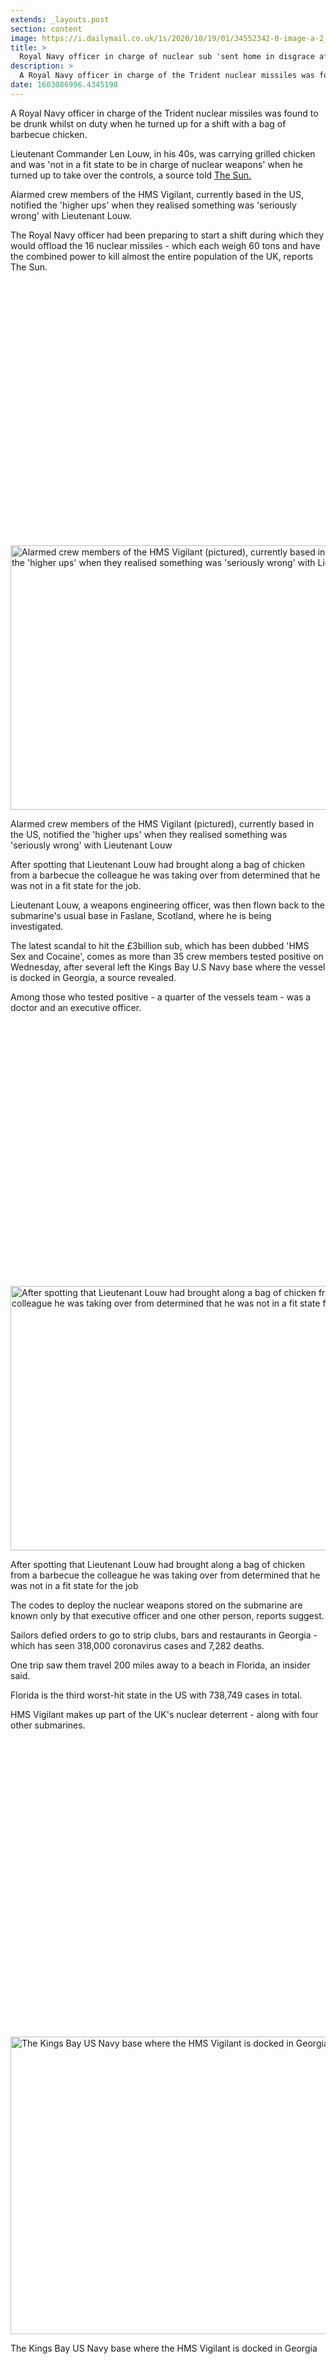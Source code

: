 ```yaml
--- 
extends: _layouts.post 
section: content 
image: https://i.dailymail.co.uk/1s/2020/10/19/01/34552342-0-image-a-2_1603068974861.jpg 
title: > 
  Royal Navy officer in charge of nuclear sub 'sent home in disgrace after arriving for a shift drunk' 
description: > 
  A Royal Navy officer in charge of the Trident nuclear missiles was found to be drunk whilst on duty when he turned up for a shift with a bag of barbecue chicken.Alarmed crew members of the HMS Vigilant, currently based in the US, notified the 'higher ups' when they realised something was 'seriously wrong' with Lieutenant Louw.Lieutenant Louw, a weapons engineering officer, was then flown back to the submarine's usual base in Faslane, Scotland, where he is being investigated.HMS Vigilant makes up part of the UK's nuclear deterrent - along with four other submarines.It followed four officers on HMS Vigilant being disciplined for having affairs with fellow crew. 
date: 1603086996.4345198 
--- 
```

<div><p class="mol-para-with-font">A Royal Navy officer in charge of the Trident nuclear missiles was found to be drunk whilst on duty when he turned up for a shift with a bag of barbecue chicken.&#160;</p><p class="mol-para-with-font">Lieutenant&#160;Commander Len Louw, in his 40s, was carrying grilled chicken and was 'not in a fit state to be in charge of nuclear weapons' when he turned up to take over the controls, a source told <a class="class" rel="nofollow noreferrer noopener" target="_blank" href="https://www.thesun.co.uk/news/12961073/royal-navy-officer-drunk-bbq-chicken-nukes/">The Sun.</a></p><p class="mol-para-with-font">Alarmed crew members of the&#160;HMS Vigilant, currently based in the US, notified the 'higher ups' when they realised something was 'seriously wrong' with&#160;Lieutenant Louw.</p><p class="mol-para-with-font">The Royal Navy officer had been preparing to start a shift during which they would offload the 16 nuclear missiles - which each weigh 60 tons and have the combined power to kill almost the entire population of the UK, reports The Sun.</p><img id="i-336559ab60ff1df1" src="data:image/gif;base64,R0lGODlhAQABAIAAAAAAAP///yH5BAEAAAAALAAAAAABAAEAAAIBRAA7" height="423" width="634" alt="Alarmed crew members of the HMS Vigilant (pictured), currently based in the US, notified the 'higher ups' when they realised something was 'seriously wrong' with Lieutenant Louw" class="blkBorder img-share">  <img id="i-336559ab60ff1df1" src="https://i.dailymail.co.uk/1s/2020/10/19/00/34550066-8853515-image-a-85_1603064245699.jpg" height="423" width="634" alt="Alarmed crew members of the HMS Vigilant (pictured), currently based in the US, notified the 'higher ups' when they realised something was 'seriously wrong' with Lieutenant Louw" class="blkBorder img-share">  <p class="imageCaption">Alarmed crew members of the HMS Vigilant (pictured), currently based in the US, notified the 'higher ups' when they realised something was 'seriously wrong' with Lieutenant Louw</p><p class="mol-para-with-font">After spotting that Lieutenant Louw had brought along a bag of chicken from a barbecue the colleague he was taking over from determined that he was not in a fit state for the job.</p><p class="mol-para-with-font">Lieutenant Louw, a weapons engineering officer, was then flown back to the submarine's usual base in&#160;Faslane, Scotland, where he is being investigated.</p><p class="mol-para-with-font">The latest scandal to hit the &#163;3billion sub, which has been dubbed 'HMS Sex and Cocaine', comes as more than 35 crew members tested positive on Wednesday, after several left the Kings Bay U.S Navy base where the vessel is docked in Georgia, a source revealed.</p><p class="mol-para-with-font">Among those who tested positive - a quarter of the vessels team - was a doctor and an executive officer.&#160;&#160;&#160;</p><img id="i-e7c5603ecddc494c" src="data:image/gif;base64,R0lGODlhAQABAIAAAAAAAP///yH5BAEAAAAALAAAAAABAAEAAAIBRAA7" height="423" width="634" alt="After spotting that Lieutenant Louw had brought along a bag of chicken from a barbecue the colleague he was taking over from determined that he was not in a fit state for the job" class="blkBorder img-share">  <img id="i-e7c5603ecddc494c" src="https://i.dailymail.co.uk/1s/2020/10/19/00/34549404-8853515-image-a-80_1603063702397.jpg" height="423" width="634" alt="After spotting that Lieutenant Louw had brought along a bag of chicken from a barbecue the colleague he was taking over from determined that he was not in a fit state for the job" class="blkBorder img-share">  <p class="imageCaption">After spotting that Lieutenant Louw had brought along a bag of chicken from a barbecue the colleague he was taking over from determined that he was not in a fit state for the job</p><p class="mol-para-with-font">The codes to deploy the nuclear weapons stored on the submarine are known only by that executive officer and one other person, reports suggest.</p><p class="mol-para-with-font">Sailors defied orders to go to strip clubs, bars and restaurants in Georgia - which has seen 318,000 coronavirus cases and 7,282 deaths.</p><p class="mol-para-with-font">One trip saw them travel 200 miles away to a beach in Florida, an insider said.</p><p class="mol-para-with-font">Florida is the third worst-hit state in the US with 738,749 cases in total.</p><p class="mol-para-with-font">HMS Vigilant makes up part of the UK's nuclear deterrent - along with four other submarines.</p><img id="i-a507d4535c62f2a1" src="data:image/gif;base64,R0lGODlhAQABAIAAAAAAAP///yH5BAEAAAAALAAAAAABAAEAAAIBRAA7" height="476" width="634" alt="The Kings Bay US Navy base where the HMS Vigilant is docked in Georgia" class="blkBorder img-share">  <img id="i-a507d4535c62f2a1" src="https://i.dailymail.co.uk/1s/2020/10/19/00/34549402-8853515-image-a-83_1603063931256.jpg" height="476" width="634" alt="The Kings Bay US Navy base where the HMS Vigilant is docked in Georgia" class="blkBorder img-share">  <p class="imageCaption">The Kings Bay US Navy base where the HMS Vigilant is docked in Georgia&#160;</p><img id="i-c842d5882ddb8c44" src="data:image/gif;base64,R0lGODlhAQABAIAAAAAAAP///yH5BAEAAAAALAAAAAABAAEAAAIBRAA7" height="423" width="634" alt="The living quarters of&#160;HMS Vigilant,&#160;the Vanguard-class submarine carries the UK's Trident nuclear deterrent" class="blkBorder img-share">  <img id="i-c842d5882ddb8c44" src="https://i.dailymail.co.uk/1s/2020/10/19/00/34549408-8853515-image-a-82_1603063927207.jpg" height="423" width="634" alt="The living quarters of&#160;HMS Vigilant,&#160;the Vanguard-class submarine carries the UK's Trident nuclear deterrent" class="blkBorder img-share">  <p class="imageCaption">The living quarters of&#160;HMS Vigilant,&#160;the Vanguard-class submarine carries the UK's Trident nuclear deterrent</p><p class="mol-para-with-font">Maintenance work is currently being carried out on Trident 2 - a submarine-launched ballistic missile - which is housed on the vessel.</p><p class="mol-para-with-font">A Royal Navy spokesman said: 'We do not comment on matters related to submarine operations.</p><p class="mol-para-with-font">'Where an individual's conduct falls short of the high standards we expect, we won't hesitate to take the appropriate action.'</p><p class="mol-para-with-font">HMS Vigilant has been shrouded in controversy over the years.</p><p class="mol-para-with-font">In 2017, it was revealed that nine servicemen were thrown off the submarine after cocaine was found in their blood.</p><img id="i-ac6714c6596ae634" src="data:image/gif;base64,R0lGODlhAQABAIAAAAAAAP///yH5BAEAAAAALAAAAAABAAEAAAIBRAA7" height="423" width="634" alt="Former Defence Secretary Gavin Williamson (left) during a visit to HMS Vigilant at HM Naval Base Clyde, Faslane, April 2019" class="blkBorder img-share">  <img id="i-ac6714c6596ae634" src="https://i.dailymail.co.uk/1s/2020/10/19/00/34550050-8853515-image-a-88_1603064380496.jpg" height="423" width="634" alt="Former Defence Secretary Gavin Williamson (left) during a visit to HMS Vigilant at HM Naval Base Clyde, Faslane, April 2019" class="blkBorder img-share">  <p class="imageCaption">Former Defence Secretary Gavin Williamson (left) during a visit to HMS Vigilant at HM Naval Base Clyde, Faslane, April 2019</p><img id="i-9358151d28d6ba75" src="data:image/gif;base64,R0lGODlhAQABAIAAAAAAAP///yH5BAEAAAAALAAAAAABAAEAAAIBRAA7" height="423" width="634" alt="Former Defence Secretary Gavin Williamson inside the HMS Vigilant during a media tour, April 29, 2019 in Faslane, Scotland" class="blkBorder img-share">  <img id="i-9358151d28d6ba75" src="https://i.dailymail.co.uk/1s/2020/10/19/00/34550064-8853515-image-a-89_1603064384747.jpg" height="423" width="634" alt="Former Defence Secretary Gavin Williamson inside the HMS Vigilant during a media tour, April 29, 2019 in Faslane, Scotland" class="blkBorder img-share">  <p class="imageCaption">Former Defence Secretary Gavin Williamson inside the HMS Vigilant during a media tour, April 29, 2019 in Faslane, Scotland</p><p class="mol-para-with-font">While the submarine was docked in the US to pick up nuclear warheads, they are alleged to have held drug-fuelled parties &#8211; with one man having sex with a prostitute in a swimming pool.</p><p class="mol-para-with-font">A police report allegedly shows he paid &#163;120 for sex then stole the money back from her purse.</p><p class="mol-para-with-font">It followed four officers on HMS Vigilant being disciplined for having affairs with fellow crew.</p><p class="mol-para-with-font">That came to light after an alleged affair between its captain Commander Stuart Armstrong, 41, and Sub-Lieutenant Rebecca Edwards, 25. Both were removed from duty on board.</p><p class="mol-para-with-font">Another serviceman on the vessel faced court martial after going AWOL and flying to the UK to see his girlfriend. Two more quit in the wake of the scandals.&#160;&#160;&#160;&#160;</p></div>